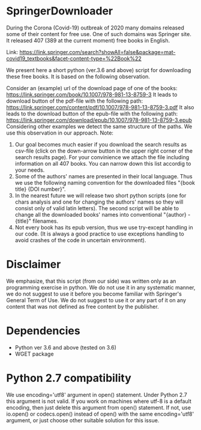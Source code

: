 # SpringerDownloader

During the Corona (Covid-19) outbreak of 2020 many domains released some of their content for free use.
One of such domains was Springer site. It released 407 (389 at the current moment) free books in English.

Link: https://link.springer.com/search?showAll=false&package=mat-covid19_textbooks&facet-content-type=%22Book%22

We present here a short python (ver.3.6 and above) script for downloading these free books. It is based on the following observation.

Consider an (example) url of the download page of one of the books:
  https://link.springer.com/book/10.1007/978-981-13-8759-3
It leads to download button of the pdf-file with the following path:
  https://link.springer.com/content/pdf/10.1007/978-981-13-8759-3.pdf
It also leads to the download button of the epub-file with the following path:
  https://link.springer.com/download/epub/10.1007/978-981-13-8759-3.epub
Considering other examples we detect the same structure of the paths.
We use this observation in our approach.
Note:
1. Our goal becomes much easier if you download the search results as csv-file (click on the down-arrow button in the upper right corner of the search results page). For your convinience we attach the file including information on all 407 books.
You can narrow down this list accordig to your needs.
2. Some of the authors' names are presented in their local language. Thus we use the following naming convention for the downloaded files "{book title} {DOI number}".
3. In the nearest future we will release two short python scripts (one for chars analysis and one for changing the authors' names so they will consist only of valid latin letters). The second script will be able to change all the downloaded books' names into conventional "{author} - {title}" filenames.
4. Not every book has its epub version, thus we use try-except handling in our code. (It is always a good practice to use exceptions handling to avoid crashes of the code in uncertain environment).

# Disclaimer
We emphasize, that this script (from our side) was written only as an programming exercise in python. We do not use it in any systematic manner, we do not suggest to use it before you become familiar with Springer's General Term of Use. We do not suggest to use it or any part of it on any content that was not defined as free content by the publisher.

# Dependencies
* Python ver 3.6 and above (tested on 3.6)
* WGET package

# Python 2.7 compatibility
We use encoding='utf8' argument in open() statement. Under Python 2.7 this argument is not valid. If you work on machines where utf-8 is a default encoding, then just delete this argument from open() statement. If not, use io.open() or codecs.open() instead of open() with the same encoding='utf8' argument, or just choose other suitable solution for this issue. 
